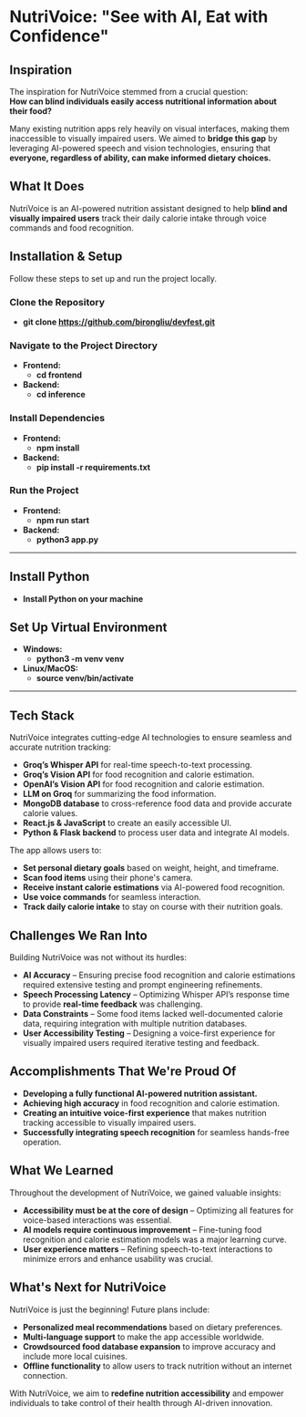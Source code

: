# NutriVoice: "See with AI, Eat with Confidence"

## Inspiration  

The inspiration for NutriVoice stemmed from a crucial question:  
**How can blind individuals easily access nutritional information about their food?**  

Many existing nutrition apps rely heavily on visual interfaces, making them inaccessible to visually impaired users. We aimed to **bridge this gap** by leveraging AI-powered speech and vision technologies, ensuring that **everyone, regardless of ability, can make informed dietary choices.**  

## What It Does  

NutriVoice is an AI-powered nutrition assistant designed to help **blind and visually impaired users** track their daily calorie intake through voice commands and food recognition.  

## Installation & Setup  

Follow these steps to set up and run the project locally.  

### Clone the Repository  
- **git clone https://github.com/birongliu/devfest.git**  

### Navigate to the Project Directory  
- **Frontend:**  
  - **cd frontend**  
- **Backend:**  
  - **cd inference**  

### Install Dependencies  
- **Frontend:**  
  - **npm install**  
- **Backend:**  
  - **pip install -r requirements.txt**  

### Run the Project  
- **Frontend:**  
  - **npm run start**  
- **Backend:**  
  - **python3 app.py**  

---

## Install Python  
- **Install Python on your machine**  

## Set Up Virtual Environment  
- **Windows:**  
  - **python3 -m venv venv**  
- **Linux/MacOS:**  
  - **source venv/bin/activate**  

---

## Tech Stack  

NutriVoice integrates cutting-edge AI technologies to ensure seamless and accurate nutrition tracking:  
  
- **Groq’s Whisper API** for real-time speech-to-text processing.
- **Groq’s Vision API**  for food recognition and calorie estimation.
- **OpenAI’s Vision API** for food recognition and calorie estimation.
- **LLM on Groq** for summarizing the food information.
- **MongoDB database** to cross-reference food data and provide accurate calorie values.  
- **React.js & JavaScript** to create an easily accessible UI.
- **Python & Flask backend** to process user data and integrate AI models.

The app allows users to:  
- **Set personal dietary goals** based on weight, height, and timeframe.  
- **Scan food items** using their phone's camera.  
- **Receive instant calorie estimations** via AI-powered food recognition.  
- **Use voice commands** for seamless interaction.  
- **Track daily calorie intake** to stay on course with their nutrition goals.  


## Challenges We Ran Into  

Building NutriVoice was not without its hurdles:  

- **AI Accuracy** – Ensuring precise food recognition and calorie estimations required extensive testing and prompt engineering refinements.  
- **Speech Processing Latency** – Optimizing Whisper API’s response time to provide **real-time feedback** was challenging.  
- **Data Constraints** – Some food items lacked well-documented calorie data, requiring integration with multiple nutrition databases.  
- **User Accessibility Testing** – Designing a voice-first experience for visually impaired users required iterative testing and feedback.  

## Accomplishments That We're Proud Of  

- **Developing a fully functional AI-powered nutrition assistant.**  
- **Achieving high accuracy** in food recognition and calorie estimation.  
- **Creating an intuitive voice-first experience** that makes nutrition tracking accessible to visually impaired users.  
- **Successfully integrating speech recognition** for seamless hands-free operation.  

## What We Learned  

Throughout the development of NutriVoice, we gained valuable insights:  

- **Accessibility must be at the core of design** – Optimizing all features for voice-based interactions was essential.  
- **AI models require continuous improvement** – Fine-tuning food recognition and calorie estimation models was a major learning curve.  
- **User experience matters** – Refining speech-to-text interactions to minimize errors and enhance usability was crucial.  

## What's Next for NutriVoice  

NutriVoice is just the beginning! Future plans include:  

- **Personalized meal recommendations** based on dietary preferences.  
- **Multi-language support** to make the app accessible worldwide.  
- **Crowdsourced food database expansion** to improve accuracy and include more local cuisines.  
- **Offline functionality** to allow users to track nutrition without an internet connection.  

With NutriVoice, we aim to **redefine nutrition accessibility** and empower individuals to take control of their health through AI-driven innovation.  
